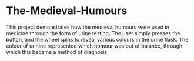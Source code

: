 # The-Medieval-Humours
This project demonstrates how the medieval humours were used in medicine through the form of urine testing. The user simply presses the button, and the wheel spins to reveal various colours in the urine flask. The colour of urinine represented which homour was out of balance, through which this became a method of diagnosis. 
